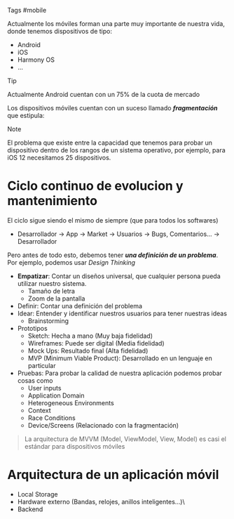 Tags #mobile

Actualmente los móviles forman una parte muy importante de nuestra vida, donde tenemos dispositivos de tipo:
- Android
- iOS
- Harmony OS
- ...

> [!TIP]
> Actualmente Android cuentan con un 75% de la cuota de mercado

Los dispositivos móviles cuentan con un suceso llamado ***fragmentación*** que estipula:

> [!NOTE]
> 
> El problema que existe entre la capacidad que tenemos para probar un dispositivo dentro de los rangos de un sistema operativo, por ejemplo, para iOS 12 necesitamos 25 dispositivos.

# Ciclo continuo de evolucion y mantenimiento
El ciclo sigue siendo el mismo de siempre (que para todos los softwares)
- Desarrollador -> App -> Market -> Usuarios -> Bugs, Comentarios... -> Desarrollador

Pero antes de todo esto, debemos tener ***una definición de un problema***. Por ejemplo, podemos usar *Design Thinking*
- **Empatizar**: Contar un diseños universal, que cualquier persona pueda utilizar nuestro sistema.
	- Tamaño de letra
	- Zoom de la pantalla 
- Definir: Contar una definición del problema
- Idear: Entender y identificar nuestros usuarios para tener nuestras ideas
	- Brainstorming
- Prototipos
	- Sketch: Hecha a mano (Muy baja fidelidad)
	- Wireframes: Puede ser digital (Media fidelidad)
	- Mock Ups: Resultado final (Alta fidelidad)
	- MVP (Minimum Viable Product): Desarrollado en un lenguaje en particular
- Pruebas: Para probar la calidad de nuestra aplicación podemos probar cosas como
	- User inputs
	- Application Domain
	- Heterogeneous Environments
	- Context
	- Race Conditions
	- Device/Screens (Relacionado con la fragmentación)


> La arquitectura de MVVM (Model, ViewModel, View, Model) es casi el estándar para dispositivos móviles

# Arquitectura de un aplicación móvil
- Local Storage
- Hardware externo (Bandas, relojes, anillos inteligentes...)\
- Backend 

